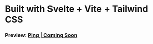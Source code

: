 # Built with Svelte + Vite + Tailwind CSS

### Preview: [Ping | Coming Soon](https://ping-coming-soon-umber.vercel.app/)
